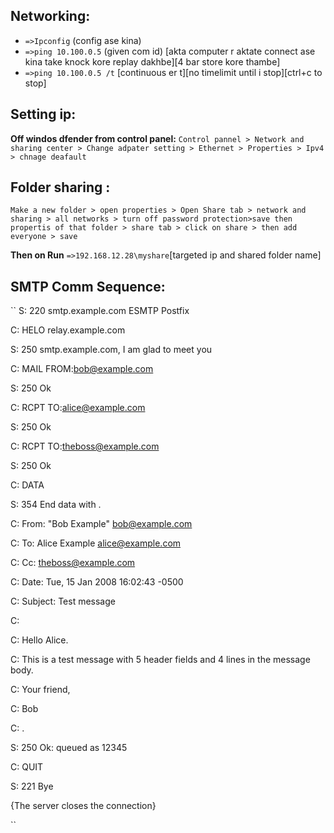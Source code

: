 ## Networking: 
  * `=>Ipconfig` (config ase kina)
  * `=>ping 10.100.0.5` (given com id) [akta computer r aktate connect ase kina take knock kore replay dakhbe][4 bar store kore thambe]
  * `=>ping 10.100.0.5 /t`  [continuous er t][no timelimit until i stop][ctrl+c to stop]
  
## Setting ip:
**Off windos dfender from control panel:**
    `Control pannel > Network and sharing center > Change adpater setting > Ethernet > Properties > Ipv4 > chnage deafault`
## Folder sharing :
`Make a new folder > open properties > Open Share tab > network and sharing > all networks > turn off password protection>save
then propertis of that folder > share tab > click on share > then add everyone > save`

**Then on Run** `=>192.168.12.28\myshare`[targeted ip and shared folder name]


## SMTP Comm Sequence:

``
S: 220 smtp.example.com ESMTP Postfix

C: HELO relay.example.com

S: 250 smtp.example.com, I am glad to meet you

C: MAIL FROM:<bob@example.com>

S: 250 Ok

C: RCPT TO:<alice@example.com>

S: 250 Ok

C: RCPT TO:<theboss@example.com>

S: 250 Ok

C: DATA

S: 354 End data with <CR><LF>.<CR><LF>

C: From: "Bob Example" <bob@example.com>

C: To: Alice Example <alice@example.com>

C: Cc: theboss@example.com

C: Date: Tue, 15 Jan 2008 16:02:43 -0500

C: Subject: Test message

C: 

C: Hello Alice.

C: This is a test message with 5 header fields and 4 lines in the message body.

C: Your friend,

C: Bob

C: .

S: 250 Ok: queued as 12345

C: QUIT

S: 221 Bye

{The server closes the connection}

``
